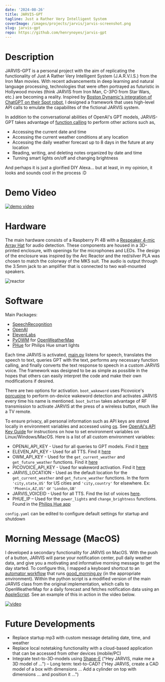 ```yaml
---
date: '2024-08-26'
title: JARVIS-GPT
tagline: Just a Rather Very Intelligent System
coverImage: /images/projects/jarvis/jarvis-screenshot.png
slug: jarvis-gpt
repo: https://github.com/henrynoyes/jarvis-gpt
---
```


# Description

JARVIS-GPT is a personal project with the aim of replicating the functionality of Just A Rather Very Intelligent System (J.A.R.V.I.S.) from the Iron Man movies. With recent advancements in deep learning and natural language processing, technologies that were often portrayed as futuristic in Hollywood movies (think JARVIS from Iron Man, C-3PO from Star Wars, etc.) are becoming a reality. Inspired by [Boston Dynamic's integration of ChatGPT on their Spot robot](https://bostondynamics.com/blog/robots-that-can-chat/), I designed a framework that uses high-level API calls to emulate the capabilites of the fictional JARVIS system.

In addition to the conversational abilities of OpenAI's GPT models, JARVIS-GPT takes advantage of [function calling](https://platform.openai.com/docs/guides/function-calling) to perform other actions such as,
- Accessing the current date and time
- Accessing the current weather conditions at any location
- Accessing the daily weather forecast up to 8 days in the future at any location
- Reading, writing, and deleting notes organized by date and time
- Turning smart lights on/off and changing brightness

And perhaps it is just a glorified DIY Alexa... but at least, in my opinion, it looks and sounds cool in the process :D


# Demo Video

[![demo video](https://img.youtube.com/vi/-M6XSAEWaf0/0.jpg)](https://www.youtube.com/watch?v=-M6XSAEWaf0)


# Hardware

The main hardware consists of a Raspberry Pi 4B with a [Respeaker 4-mic Array Hat](https://wiki.seeedstudio.com/ReSpeaker_4_Mic_Array_for_Raspberry_Pi/) for audio detection. These components are housed in a 3D-printed enclosure, with openings for the microphones and LEDs. The design of the enclosure was inspired by the Arc Reactor and the red/silver PLA was chosen to match the colorway of the MK5 suit. The audio is output through the 3.5mm jack to an amplifier that is connected to two wall-mounted speakers.

![reactor](/images/projects/jarvis/closeup-reactor.png)


# Software

Main Packages:
- [SpeechRecognition](https://github.com/Uberi/speech_recognition#readme)
- [OpenAI](https://platform.openai.com/docs/introduction)
- [ElevenLabs](https://github.com/elevenlabs/elevenlabs-python)
- [PyOWM](https://pyowm.readthedocs.io/en/latest/) for [OpenWeatherMap](https://openweathermap.org/api)
- [PHue](https://github.com/studioimaginaire/phue) for Philips Hue smart lights

Each time JARVIS is activated, [main.py](https://github.com/henrynoyes/jarvis-gpt/tree/master/main.py) listens for speech, translates the speech to text, queries GPT with the text, performs any necessary function calling, and finally converts the text response to speech in a custom JARVIS voice. The framework was designed to be as simple as possible in the hopes that others can easily interpret the code and make their own modifications if desired.

There are two options for activation. `boot_wakeword` uses Picovoice's [porcupine](https://github.com/Picovoice/porcupine) to perform on-device wakeword detection and activates JARVIS every time his name is mentioned. `boot_button` takes advantage of RF transmission to activate JARVIS at the press of a wireless button, much like a TV remote.

To ensure privacy, all personal information such as API keys are stored locally in environment variables and accessed using [os](https://docs.python.org/3/library/os.html). See [OpenAI's API Key Guide](https://help.openai.com/en/articles/5112595-best-practices-for-api-key-safety) for instructions on how to set environment variables on Linux/Windows/MacOS. Here is a list of all custom environment variables:

- OPENAI_API_KEY - Used for all queries to GPT models. Find it [here](https://help.openai.com/en/articles/4936850-where-do-i-find-my-api-key)
- ELEVEN_API_KEY - Used for all TTS. Find it [here](https://elevenlabs.io/docs/api-reference/text-to-speech#authentication)
- OWM_API_KEY - Used for the `get_current_weather` and `get_future_weather` functions. Find it [here](https://openweathermap.org/appid#signup)
- PICOVOICE_API_KEY - Used for wakeword activation. Find it [here](https://picovoice.ai/docs/quick-start/picovoice-python/#picovoice-account--accesskey)
- JARVIS_LOCATION - Used as the default location for the `get_current_weather` and `get_future_weather` functions. In the form `'city,state,US'` for US cities and `'city,country'` for elsewhere. Ex: `'Phoenix,AZ,US'` or `'London,GB'`
- JARVIS_VOICEID - Used for all TTS. Find the list of voices [here](https://github.com/elevenlabs/elevenlabs-python?tab=readme-ov-file#%EF%B8%8F-voices).
- PHUE_IP – Used for the `power_lights` and `change_brightness` functions. Found in the [Philips Hue app](https://www.philips-hue.com/en-us/explore-hue/apps/bridge)

`config.yaml` can be edited to configure default settings for startup and shutdown


# Morning Message (MacOS)

I developed a secondary functionality for JARVIS on MacOS. With the push of a button, JARVIS will parse your notification center, pull daily weather data, and give you a motivating and informative morning message to get the day started. To configure this, I mapped a keyboard shortcut to an [automator workflow](https://support.apple.com/guide/automator/use-a-shell-script-action-in-a-workflow-autbbd4cc11c/mac) that runs [good_morning.py](https://github.com/henrynoyes/jarvis-gpt/tree/macos-dev/good_morning.py) (in the appropriate environment). Within the python script is a modified version of the main JARVIS class from the original implementation, which calls to OpenWeatherMap for a daily forecast and fetches notification data using an [AppleScript](https://github.com/henrynoyes/jarvis-gpt/tree/macos-dev/notif.scpt). See an example of this in action in the video below.

[![video](https://img.youtube.com/vi/qYWRlLbLLMk/0.jpg)](https://www.youtube.com/watch?v=qYWRlLbLLMk)


# Future Developments

- Replace startup mp3 with custom message detailing date, time, and weather
- Replace local notetaking functionality with a cloud-based application that can be accessed from other devices (mobile/PC)
- Integrate text-to-3D-models using [Shape-E](https://github.com/openai/shap-e) ("Hey JARVIS, make me a 3D model of ...") – Long term: text-to-CAD? ("Hey JARVIS, create a CAD model of a box with dimensions ... Add a cylinder on top with dimensions ... and position it ...")